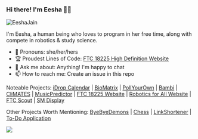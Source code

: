 ### Hi there! I'm Eesha 🙋‍♀️

![EeshaJain](https://user-images.githubusercontent.com/68827992/170837251-0ab6e047-3fa8-47d1-a7aa-cf76fd103e60.png)

I'm Eesha, a human being who loves to program in her free time, along with compete in robotics & study science.

* 👧 Pronouns: she/her/hers
* 🏆 Proudest Lines of Code: [FTC 18225 High Definition Website](https://ftc18225.everstem.org/)
* 💬 Ask me about: Anything! I'm happy to chat
* 📫 How to reach me: Create an issue in this repo

Noteable Projects: [iDrop Calendar](https://github.com/Eesha-Jain/iDropCalendar) | [BioMatrix](https://github.com/Eesha-Jain/BioMatrixIOS) | [PollYourOwn](https://github.com/Eesha-Jain/PollYourOwn) | [Bambi](https://github.com/Eesha-Jain/Bambi) | [CliMATES](https://github.com/Eesha-Jain/CliMATES) | [MusicPredictor](https://github.com/Eesha-Jain/MusicPredictor) | [FTC 18225 Website](https://ftc18225.everstem.org/) | [Robotics for All Website](https://www.roboticsforall.us/) | [FTC Scout](https://ftcscout.herokuapp.com/) | [SM Display](https://github.com/Eesha-Jain/SMDisplay)

Other Projects Worth Mentioning: [ByeByeDemons](https://github.com/Eesha-Jain/ByeByeDemons) | [Chess](https://github.com/Eesha-Jain/Chess) | [LinkShortener](https://github.com/Eesha-Jain/LinkShortener) | [To-Do Application](https://github.com/Eesha-Jain/To-Do-Application)

![](https://komarev.com/ghpvc/?username=Eesha-Jain&label=Profile+Views&style=flat-square&color=dd36ff)
